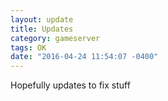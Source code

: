 ```yaml
---
layout: update
title: Updates
category: gameserver
tags: OK
date: "2016-04-24 11:54:07 -0400"
---
```


Hopefully updates to fix stuff
